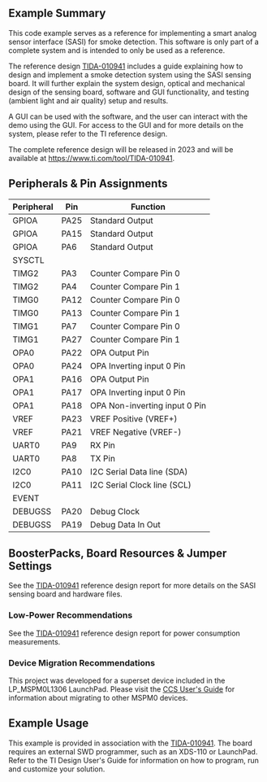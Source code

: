 ## Example Summary

This code example serves as a reference for implementing a smart analog sensor
interface (SASI) for smoke detection. This software is only part of a complete
system and is intended to only be used as a reference.

The reference design [TIDA-010941](https://www.ti.com/tool/TIDA-010941)
includes a guide explaining how to design and implement a smoke detection
system using the SASI sensing board. It will further explain the system design,
optical and mechanical design of the sensing board, software and GUI
functionality, and testing (ambient light and air quality) setup and results.

A GUI can be used with the software, and the user can interact with the demo
using the GUI. For access to the GUI and for more details on the system, please
refer to the TI reference design.

The complete reference design will be released in 2023 and will be available at
https://www.ti.com/tool/TIDA-010941.

## Peripherals & Pin Assignments

| Peripheral | Pin | Function |
| --- | --- | --- |
| GPIOA | PA25 | Standard Output |
| GPIOA | PA15 | Standard Output |
| GPIOA | PA6 | Standard Output |
| SYSCTL |  |  |
| TIMG2 | PA3 | Counter Compare Pin 0 |
| TIMG2 | PA4 | Counter Compare Pin 1 |
| TIMG0 | PA12 | Counter Compare Pin 0 |
| TIMG0 | PA13 | Counter Compare Pin 1 |
| TIMG1 | PA7 | Counter Compare Pin 0 |
| TIMG1 | PA27 | Counter Compare Pin 1 |
| OPA0 | PA22 | OPA Output Pin |
| OPA0 | PA24 | OPA Inverting input 0 Pin |
| OPA1 | PA16 | OPA Output Pin |
| OPA1 | PA17 | OPA Inverting input 0 Pin |
| OPA1 | PA18 | OPA Non-inverting input 0 Pin |
| VREF | PA23 | VREF Positive (VREF+) |
| VREF | PA21 | VREF Negative (VREF-) |
| UART0 | PA9 | RX Pin |
| UART0 | PA8 | TX Pin |
| I2C0 | PA10 | I2C Serial Data line (SDA) |
| I2C0 | PA11 | I2C Serial Clock line (SCL) |
| EVENT |  |  |
| DEBUGSS | PA20 | Debug Clock |
| DEBUGSS | PA19 | Debug Data In Out |

## BoosterPacks, Board Resources & Jumper Settings

See the [TIDA-010941](https://www.ti.com/tool/TIDA-010941) reference design
report for more details on the SASI sensing board and hardware files.

### Low-Power Recommendations

See the [TIDA-010941](https://www.ti.com/tool/TIDA-010941) reference design
report for power consumption measurements.


### Device Migration Recommendations
This project was developed for a superset device included in the LP_MSPM0L1306 LaunchPad. Please
visit the [CCS User's Guide](https://software-dl.ti.com/msp430/esd/MSPM0-SDK/latest/docs/english/tools/ccs_ide_guide/doc_guide/doc_guide-srcs/ccs_ide_guide.html#non-sysconfig-compatible-project-migration)
for information about migrating to other MSPM0 devices.

## Example Usage

This example is provided in association with the [TIDA-010941](https://www.ti.com/tool/TIDA-010941).
The board requires an external SWD programmer, such as an XDS-110 or LaunchPad.
Refer to the TI Design User's Guide for information on how to program, run and
customize your solution.
